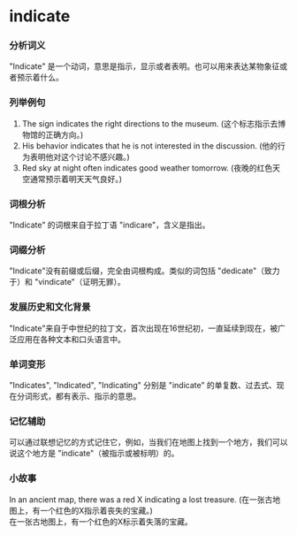 # indicate

### 分析词义

  

"Indicate" 是一个动词，意思是指示，显示或者表明。也可以用来表达某物象征或者预示着什么。

  

### 列举例句

  

1.  The sign indicates the right directions to the museum. (这个标志指示去博物馆的正确方向。)
2.  His behavior indicates that he is not interested in the discussion. (他的行为表明他对这个讨论不感兴趣。)
3.  Red sky at night often indicates good weather tomorrow. (夜晚的红色天空通常预示着明天天气良好。)

  

### 词根分析

  

"Indicate" 的词根来自于拉丁语 "indicare"，含义是指出。

  

### 词缀分析

  

"Indicate"没有前缀或后缀，完全由词根构成。类似的词包括 "dedicate"（致力于）和 "vindicate"（证明无罪）。

  

### 发展历史和文化背景

  

"Indicate"来自于中世纪的拉丁文，首次出现在16世纪初，一直延续到现在，被广泛应用在各种文本和口头语言中。

  

### 单词变形

  

"Indicates", "Indicated", "Indicating" 分别是 "indicate" 的单复数、过去式、现在分词形式，都有表示、指示的意思。

  

### 记忆辅助

  

可以通过联想记忆的方式记住它，例如，当我们在地图上找到一个地方，我们可以说这个地方是 "indicate"（被指示或被标明）的。

  

### 小故事

  

In an ancient map, there was a red X indicating a lost treasure. (在一张古地图上，有一个红色的X指示着丧失的宝藏。)  
在一张古地图上，有一个红色的X标示着失落的宝藏。

